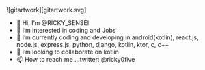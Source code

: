 ![gitartwork][gitartwork.svg]
- 👋 Hi, I’m @RICKY_SENSEI
- 👀 I’m interested in coding and Jobs
- 🌱 I’m currently coding and developing in android(kotlin), react.js, node.js, express.js, python, django, kotlin, ktor, c, c++
- 💞️ I’m looking to collaborate on kotlin
- 📫 How to reach me ...twitter: @ricky0five

<!---
DERRICKSONNDAMBUKI/DERRICKSONNDAMBUKI is a ✨ special ✨ repository because its `README.md` (this file) appears on your GitHub profile.
You can click the Preview link to take a look at your changes.
--->
